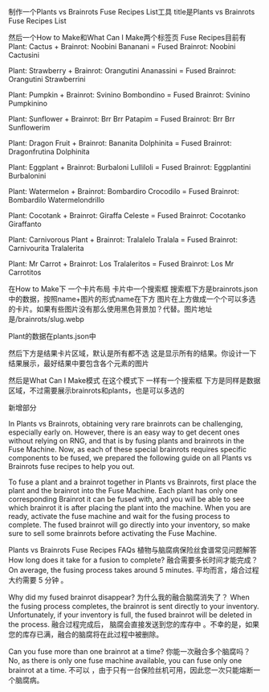 制作一个Plants vs Brainrots Fuse Recipes List工具
title是Plants vs Brainrots Fuse Recipes List


然后一个How to Make和What Can I Make两个标签页
Fuse Recipes目前有
Plant: Cactus + Brainrot: Noobini Bananani = Fused Brainrot: Noobini Cactusini

Plant: Strawberry + Brainrot: Orangutini Ananassini = Fused Brainrot: Orangutini Strawberrini

Plant: Pumpkin + Brainrot: Svinino Bombondino = Fused Brainrot: Svinino Pumpkinino

Plant: Sunflower + Brainrot: Brr Brr Patapim = Fused Brainrot: Brr Brr Sunflowerim

Plant: Dragon Fruit + Brainrot: Bananita Dolphinita = Fused Brainrot: Dragonfrutina Dolphinita

Plant: Eggplant + Brainrot: Burbaloni Lulliloli = Fused Brainrot: Eggplantini Burbalonini

Plant: Watermelon + Brainrot: Bombardiro Crocodilo = Fused Brainrot: Bombardilo Watermelondrillo

Plant: Cocotank + Brainrot: Giraffa Celeste = Fused Brainrot: Cocotanko Giraffanto

Plant: Carnivorous Plant + Brainrot: Tralalelo Tralala = Fused Brainrot: Carnivourita Tralalerita

Plant: Mr Carrot + Brainrot: Los Tralaleritos = Fused Brainrot: Los Mr Carrotitos

在How to Make下
一个卡片布局
卡片中一个搜索框
搜索框下方是brainrots.json中的数据，按照name+图片的形式name在下方 图片在上方做成一个个可以多选的卡片。如果有些图片没有那么使用黑色背景加？代替。图片地址是/brainrots/slug.webp

Plant的数据在plants.json中

然后下方是结果卡片区域，默认是所有都不选 这是显示所有的结果。你设计一下结果展示，最好结果中要包含各个元素的图片



然后是What Can I Make模式
在这个模式下 一样有一个搜索框
下方是同样是数据区域，不过需要展示brainrots和plants，也是可以多选的




新增部分


In Plants vs Brainrots, obtaining very rare brainrots can be challenging, especially early on. However, there is an easy way to get decent ones without relying on RNG, and that is by fusing plants and brainrots in the Fuse Machine. Now, as each of these special brainrots requires specific components to be fused, we prepared the following guide on all Plants vs Brainrots fuse recipes to help you out.

To fuse a plant and a brainrot together in Plants vs Brainrots, first place the plant and the brainrot into the Fuse Machine. Each plant has only one corresponding Brainrot it can be fused with, and you will be able to see which brainrot it is after placing the plant into the machine. When you are ready, activate the fuse machine and wait for the fusing process to complete. The fused brainrot will go directly into your inventory, so make sure to sell some brainrots before activating the Fuse Machine.

Plants vs Brainrots Fuse Recipes FAQs
植物与脑腐病保险丝食谱常见问题解答
How long does it take for a fusion to complete?
融合需要多长时间才能完成？
On average, the fusing process takes around 5 minutes.
平均而言，熔合过程大约需要 5 分钟 。

Why did my fused brainrot disappear?
为什么我的融合脑腐消失了？
When the fusing process completes, the brainrot is sent directly to your inventory. Unfortunately, if your inventory is full, the fused brainrot will be deleted in the process.
融合过程完成后， 脑腐会直接发送到您的库存中 。不幸的是，如果您的库存已满，融合的脑腐将在此过程中被删除。

Can you fuse more than one brainrot at a time?
你能一次融合多个脑腐吗？
No, as there is only one fuse machine available, you can fuse only one brainrot at a time.
不可以 ，由于只有一台保险丝机可用，因此您一次只能熔断一个脑腐病。
